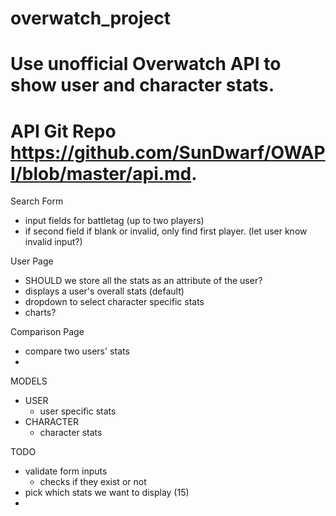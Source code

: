# overwatch_project

# Use unofficial Overwatch API to show user and character stats.
# API Git Repo https://github.com/SunDwarf/OWAPI/blob/master/api.md.

Search Form
  - input fields for battletag (up to two players)
  - if second field if blank or invalid, only find first player. (let user know invalid input?)


User Page
  - SHOULD we store all the stats as an attribute of the user?
  - displays a user's overall stats (default)
  - dropdown to select character specific stats
  - charts?

Comparison Page
  - compare two users' stats
  -

MODELS
  - USER
    - user specific stats
  - CHARACTER
    - character stats

TODO
- validate form inputs
  - checks if they exist or not
- pick which stats we want to display (15)
-
